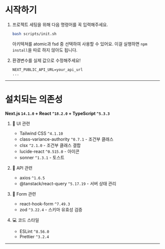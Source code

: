 # 시작하기

1. 프로젝트 세팅을 위해 다음 명령어를 꼭 입력해주세요.

   ```bash
   bash scripts/init.sh
   ```

   아키텍쳐를 atomic과 fsd 중 선택하여 사용할 수 있어요. 이걸 실행하면 `npm install`을 따로 하지 않아도 됩니다.

2. 환경변수를 실제 값으로 수정해주세요!
   
     ```
     NEXT_PUBLIC_API_URL=your_api_url
     ...
     ```
     
---

# 설치되는 의존성

 **Next.js `14.1.0` + React `^18.2.0` + TypeScript `^5.3.3`**

1. 🎨 UI 관련
   - Tailwind CSS `^4.1.10`
   - class-variance-authority `^0.7.1` - 조건부 클래스
   - clsx `^2.1.0` - 조건부 클래스 결합
   - lucide-react `^0.515.0` - 아이콘
   - sonner `^1.3.1` - 토스트

2. 🔄 API 관련
   - axios `^1.6.5` 
   - @tanstack/react-query `^5.17.19` - 서버 상태 관리

3. 📝 Form 관련
   - react-hook-form `^7.49.3` 
   - zod `^3.22.4` - 스키마 유효성 검증

4. 💻 코드 스타일
   - ESLint `^8.56.0` 
   - Prettier `^3.2.4` 

---